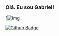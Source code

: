### Olá. Eu sou Gabriel!

[![img](https://github-readme-stats.vercel.app/api/top-langs/?username={gabriel-cavalcante-de-jesus-oliveira})

[![Github Badge](https://img.shields.io/badge/-Github-000?style=flat-square&logo=Github&logoColor=white&link=https://github.com)](https://github.com)

